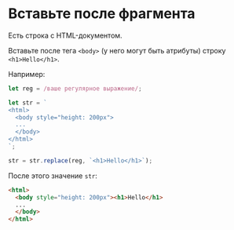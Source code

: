 # Вставьте после фрагмента

Есть строка с HTML-документом.

Вставьте после тега `<body>` (у него могут быть атрибуты) строку `<h1>Hello</h1>`.

Например:

```js
let reg = /ваше регулярное выражение/;

let str = `
<html>
  <body style="height: 200px">
  ...
  </body>
</html>
`;

str = str.replace(reg, `<h1>Hello</h1>`);
```

После этого значение `str`:
```html
<html>
  <body style="height: 200px"><h1>Hello</h1>
  ...
  </body>
</html>
```
